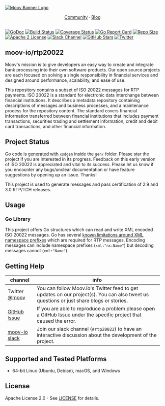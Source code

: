 [![Moov Banner Logo](https://user-images.githubusercontent.com/20115216/104214617-885b3c80-53ec-11eb-8ce0-9fc745fb5bfc.png)](https://github.com/moov-io)

<p align="center">
  <a href="https://slack.moov.io/">Community</a>
  ·
  <a href="https://moov.io/blog/">Blog</a>
  <br>
  <br>
</p>

[![GoDoc](https://godoc.org/github.com/moov-io/rtp20022?status.svg)](https://godoc.org/github.com/moov-io/rtp20022)
[![Build Status](https://github.com/moov-io/rtp20022/workflows/Go/badge.svg)](https://github.com/moov-io/rtp20022/actions)
[![Coverage Status](https://codecov.io/gh/moov-io/rtp20022/branch/master/graph/badge.svg)](https://codecov.io/gh/moov-io/rtp20022)
[![Go Report Card](https://goreportcard.com/badge/github.com/moov-io/rtp20022)](https://goreportcard.com/report/github.com/moov-io/rtp20022)
[![Repo Size](https://img.shields.io/github/languages/code-size/moov-io/rtp20022?label=project%20size)](https://github.com/moov-io/rtp20022)
[![Apache 2 License](https://img.shields.io/badge/license-Apache2-blue.svg)](https://raw.githubusercontent.com/moov-io/rtp20022/master/LICENSE)
[![Slack Channel](https://slack.moov.io/badge.svg?bg=e01563&fgColor=fffff)](https://slack.moov.io/)
[![GitHub Stars](https://img.shields.io/github/stars/moov-io/rtp20022)](https://github.com/moov-io/rtp20022)
[![Twitter](https://img.shields.io/twitter/follow/moov?style=social)](https://twitter.com/moov?lang=en)

## moov-io/rtp20022

Moov's mission is to give developers an easy way to create and integrate bank processing into their own software products. Our open source projects are each focused on solving a single responsibility in financial services and designed around performance, scalability, and ease of use.

This repository contains a subset of ISO 20022 messages for RTP payments. ISO 20022 is a standard for electronic data interchange between financial institutions. It describes a metadata repository containing descriptions of messages and business processes, and a maintenance process for the repository content. The standard covers financial information transferred between financial institutions that includes payment transactions, securities trading and settlement information, credit and debit card transactions, and other financial information.

## Project Status

Go code is [generated with `xsdgen`](https://pkg.go.dev/aqwari.net/xml/cmd/xsdgen) inside the `gen/` folder. Please star the project if you are interested in its progress. Feedback on this early version of ISO 20022 is appreciated and vital to its success. Please let us know if you encounter any bugs/unclear documentation or have feature suggestions by opening up an issue. Thanks!

This project is used to generate messages and pass certification of 2.9 and 3.0 RTP/TCH releases.

## Usage

### Go Library

This project offers Go structures which can read and write XML encoded ISO 20022 messages. Go has several [known limitations around XML namespace prefixes](https://github.com/golang/go/issues/13400) which are required for RTP messages. Encoding messages can include namespace prefixes (`xml:"ns:Name"`) but decoding messages cannot (`xml:"Name"`).

## Getting Help

 channel | info
 ------- | -------
Twitter [@moov](https://twitter.com/moov) | You can follow Moov.io's Twitter feed to get updates on our project(s). You can also tweet us questions or just share blogs or stories.
[GitHub Issue](https://github.com/moov-io/rtp20022/issues/new) | If you are able to reproduce a problem please open a GitHub Issue under the specific project that caused the error.
[moov-io slack](https://slack.moov.io/) | Join our slack channel (`#rtp20022`) to have an interactive discussion about the development of the project.

## Supported and Tested Platforms

- 64-bit Linux (Ubuntu, Debian), macOS, and Windows

## License

Apache License 2.0 - See [LICENSE](LICENSE) for details.
